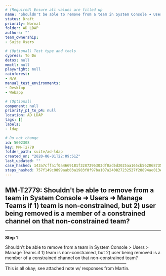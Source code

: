 ```yaml
---
# (Required) Ensure all values are filled up
name: "Shouldn't be able to remove from a team in System Console ➜ Users ➜ Manage Teams if 1) team is non-constrained, but 2) user being removed is a member of a constrained channel on that non-constrained team?"
status: Draft
priority: Normal
folder: AD LDAP
authors: ""
team_ownership: 
- Suite Users

# (Optional) Test type and tools
cypress: To Do
detox: null
mmctl: null
playwright: null
rainforest: 
- N/A
manual_test_environments: 
- Desktop
- Webapp

# (Optional)
component: null
priority_p1_to_p4: null
location: AD LDAP
tags: []
labels: 
- ldap

# Do not change
id: 5602308
key: MM-T2779
folder_path: suite/ad-ldap
created_on: "2020-06-01T22:09:51Z"
last_updated: ""
case_hashed: 143a7cffa1f0a4669181f3287296303df0ad5d3025aa165cb562068735626e6238fd918341b7ea6079a09658c33d0904
steps_hashed: 757f149c0899aab03a1983f8f97ba107a240827232527f28894ae013e694b50ab3923237c5b4abf2db153e03ff10c876
---
```


## MM-T2779: Shouldn't be able to remove from a team in System Console ➜ Users ➜ Manage Teams if 1) team is non-constrained, but 2) user being removed is a member of a constrained channel on that non-constrained team?

---

**Step 1**

Shouldn't be able to remove from a team in System Console > Users > Manage Teams if 1) team is non-constrained, but 2) user being removed is a member of a constrained channel on that non-constrained team?\
————————————————————————————\
This is all okay; see attached note w/ responses from Martin.
